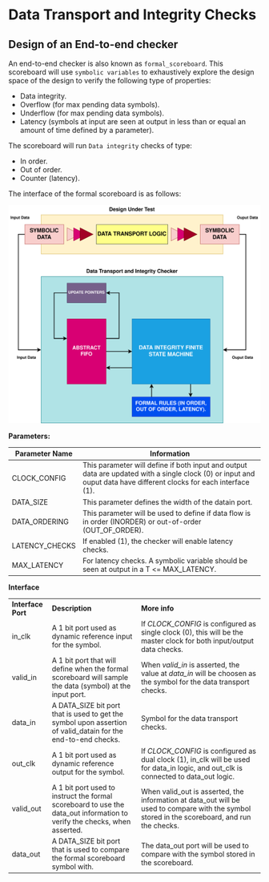 # Data Transport and Integrity Checks

## Design of an End-to-end checker

An end-to-end checker is also known as `formal_scoreboard`. This scoreboard will use `symbolic variables` to exhaustively explore the design space of the design to verify the following type of properties:

- Data integrity.
- Overflow (for max pending data symbols).
- Underflow (for max pending data symbols).
- Latency (symbols at input are seen at output in less than or equal an amount of time defined by a parameter).

The scoreboard will run `Data integrity` checks of type:

- In order.
- Out of order.
- Counter (latency).

The interface of the formal scoreboard is as follows:

 <img src="https://github.com/dh73/Prop-eller/blob/main/data_integrity_checker/img/dchk.png" width="800">

**Parameters:**

| **Parameter Name** | **Information** |
| --- | --- |
| CLOCK_CONFIG | This parameter will define if both input and output data are updated with a single clock (0) or input and ouput data have different clocks for each interface (1). |
| DATA_SIZE | This parameter defines the width of the datain port. |
| DATA_ORDERING | This parameter will be used to define if data flow is in order (INORDER) or out-of-order (OUT\_OF\_ORDER). |
| LATENCY_CHECKS | If enabled (1), the checker will enable latency checks. |
| MAX_LATENCY | For latency checks. A symbolic variable should be seen at output in a T <= MAX_LATENCY. |

**Interface**

|     |     |     |
| --- | --- | --- |
| **Interface Port** | **Description** | **More info** |
| in_clk | A 1 bit port used as dynamic reference input for the symbol. | If *CLOCK_CONFIG* is configured as single clock (0), this will be the master clock for both input/output data checks. |
| valid_in | A 1 bit port that will define when the formal scoreboard will sample the data (symbol) at the input port. | When *valid_in* is asserted, the value at *data_in* will be choosen as the symbol for the data transport checks. |
| data_in | A DATA\_SIZE bit port that is used to get the symbol upon assertion of valid\_datain for the end-to-end checks. | Symbol for the data transport checks. |
| out_clk | A 1 bit port used as dynamic reference output for the symbol. | If *CLOCK_CONFIG* is configured as dual clock (1), in\_clk will be used for data\_in logic, and out\_clk is connected to data\_out logic. |
| valid_out | A 1 bit port used to instruct the formal scoreboard to use the data_out information to verify the checks, when asserted. | When valid\_out is asserted, the information at data\_out will be used to compare with the symbol stored in the scoreboard, and run the checks. |
| data_out | A DATA_SIZE bit port that is used to compare the formal scoreboard symbol with. | The data_out port will be used to compare with the symbol stored in the scoreboard. |
